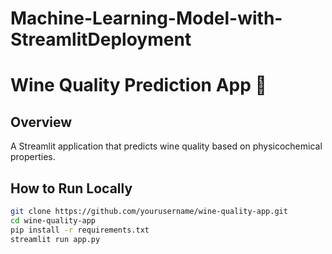 # Machine-Learning-Model-with-StreamlitDeployment
# Wine Quality Prediction App 🍷

## Overview
A Streamlit application that predicts wine quality based on physicochemical properties.

## How to Run Locally
```bash
git clone https://github.com/yourusername/wine-quality-app.git
cd wine-quality-app
pip install -r requirements.txt
streamlit run app.py

